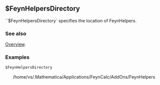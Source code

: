 ## $FeynHelpersDirectory

``$FeynHelpersDirectory` specifies the location of FeynHelpers.

### See also

[Overview](Extra/FeynHelpers.md).

### Examples

```mathematica
$FeynHelpersDirectory
```

$$\text{/home/vs/.Mathematica/Applications/FeynCalc/AddOns/FeynHelpers}$$